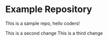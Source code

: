 # Example Repository

This is a sample repo, hello coders!

This is a second change
This is a third change
